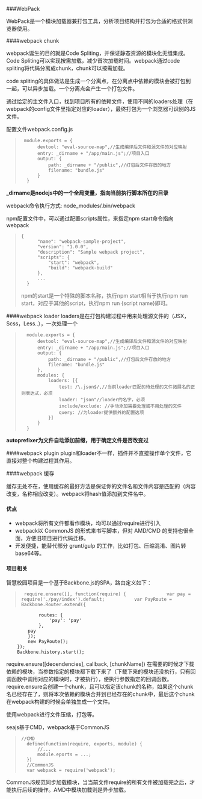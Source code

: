 ###WebPack

WebPack是一个模块加载器兼打包工具，分析项目结构并打包为合适的格式供浏览器使用。

####webpack chunk

webpack诞生的目的就是Code Spliting，并保证静态资源的模块化无缝集成。Code Spliting可以实现按需加载，减少首次加载时间。webpack通过code spliting将代码分离成chunk，chunk可以按需加载。

code spliting的具体做法是生成一个分离点，在分离点中依赖的模块会被打包到一起，可以异步加载。一个分离点会产生一个打包文件。

通过给定的主文件入口，找到项目所有的依赖文件，使用不同的loaders处理（在webpack的config文件里指定对应的loader），最终打包为一个浏览器可识别的JS文件。

配置文件webpack.config.js
>      module.exports = {
> 			devtool: "eval-source-map",//生成编译后文件和源文件的对应映射
>			entry: _dirname + "/app/main.js";//项目入口
>			output: {
>				path: _dirname + "/public",//打包后文件存放的地方
>				filename: "bundle.js"
>			}
>		}

**_dirname是nodejs中的一个全局变量，指向当前执行脚本所在的目录**

webpack命令执行方式: node_modules/.bin/webpack

npm配置文件中，可以通过配置scripts属性，来指定npm start命令指向webpack

>     {
> 			"name": "webpack-sample-project",
> 			"version": "1.0.0",
> 			"description": "Sample webpack project",
> 			"scripts": {
> 				"start": "webpack",
> 				"build": "webpack-build"
> 			},
> 			...
> 		}
>  npm的start是一个特殊的脚本名称，执行npm start相当于执行npm run start，对应于其他的script，执行npm run {script name}即可。

####webpack loader
loaders是在打包构建过程中用来处理源文件的（JSX，Scss，Less..），一次处理一个

>       module.exports = {
> 			devtool: "eval-source-map",//生成编译后文件和源文件的对应映射
>			entry: _dirname + "/app/main.js";//项目入口
>			output: {
>				path: _dirname + "/public",//打包后文件存放的地方
>				filename: "bundle.js"
>			},
>			modules: {
>				loaders: [{
>					test: /\.json$/,//当前loader匹配的待处理的文件拓展名的正则表达式，必须
>					loader: "json"//loader的名字，必须
>					include/exclude: //手动添加需要处理或不用处理的文件
>					query: //为loader提供额外的配置选项
>				}]
>			}
>		}

**autoprefixer为文件自动添加前缀，用于确定文件是否改变过**

####webpack plugin
plugin和loader不一样，插件并不直接操作单个文件，它直接对整个构建过程其作用。

####webpack 缓存

缓存无处不在，使用缓存的最好方法是保证你的文件名和文件内容是匹配的（内容改变，名称相应改变）。webpack将hash值添加到文件名中。

#### 优点
* webpack将所有文件都看作模块，均可以通过require进行引入
* webpack以 CommonJS 的形式来书写脚本，但对 AMD/CMD 的支持也很全面，方便旧项目进行代码迁移。
* 开发便捷，能替代部分 grunt/gulp 的工作，比如打包、压缩混淆、图片转base64等。

#### 项目相关

智慧校园项目是一个基于Backbone.js的SPA，路由定义如下：

>      require.ensure([], function(require) {   			var pay = require('./pay/index').default; 			var PayRoute = Backbone.Router.extend({
        		routes: {
            		'pay': 'pay'
        		},
       		pay
   			});
  			new PayRoute();
		});
		Backbone.history.start();


require.ensure([deoendencies], callback, [chunkName]) 在需要的时候才下载依赖的模块，当参数指定的模块都下载下来了（下载下来的模块还没执行，只有回调函数中调用对应的模块时，才被执行），便执行参数指定的回调函数。require.ensure会创建一个chunk，且可以指定该chunk的名称，如果这个chunk名已经存在了，则将本次依赖的模块合并到已经存在的chunk中，最后这个chunk在webpack构建的时候会单独生成一个文件。

使用webpack进行文件压缩，打包等。

seajs基于CMD，webpack基于CommonJS

>     //CMD
> 		define(function(require, exports, module) {
> 			//...
> 			module.eports = ...;
> 		})
> 		//CommonJS
> 		var webpack = require('webpack');

CommonJS规范同步加载模块，当当前文件require的所有文件被加载完之后，才能执行后续的操作。AMD中模块加载则是异步加载。


